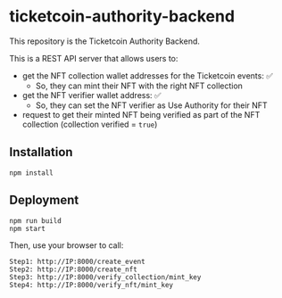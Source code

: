 # ticketcoin-authority-backend

This repository is the Ticketcoin Authority Backend.

This is a REST API server that allows users to:
- get the NFT collection wallet addresses for the Ticketcoin events: :white_check_mark:
    - So, they can mint their NFT with the right NFT collection
- get the NFT verifier wallet address: :white_check_mark:
    - So, they can set the NFT verifier as Use Authority for their NFT
- request to get their minted NFT being verified as part of the NFT collection (collection verified = `true`)


## Installation
```
npm install
```

## Deployment
```
npm run build
npm start
```

Then, use your browser to call:
```
Step1: http://IP:8000/create_event
Step2: http://IP:8000/create_nft
Step3: http://IP:8000/verify_collection/mint_key
Step4: http://IP:8000/verify_nft/mint_key
```

